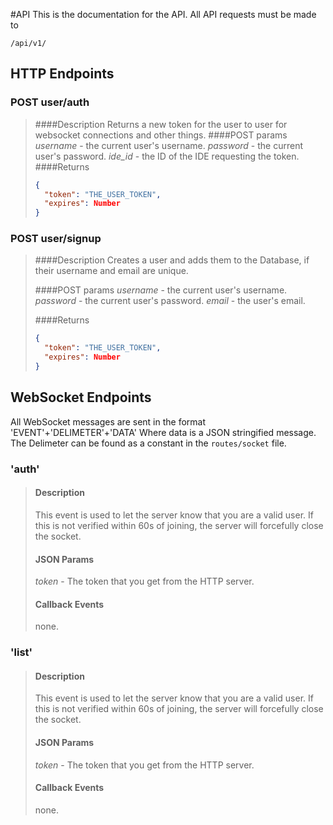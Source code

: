 #API
This is the documentation for the API. All API requests must be made to 
```http
/api/v1/
```

## HTTP Endpoints

### POST user/auth
> ####Description
> Returns a new token for the user to user for websocket connections and other things.
> ####POST params
> _username_ - the current user's username.
> _password_ - the current user's password.
> _ide_id_ - the ID of the IDE requesting the token.
> ####Returns
> ```json
> {
>   "token": "THE_USER_TOKEN",
>   "expires": Number
> }
> ```

### POST user/signup
> ####Description
> Creates a user and adds them to the Database, if their username and email are unique.
>
> ####POST params
> _username_ - the current user's username.
> _password_ - the current user's password.
> _email_ - the user's email.
>
> ####Returns
> ```json
> {
>   "token": "THE_USER_TOKEN",
>   "expires": Number
> }
> ```

## WebSocket Endpoints

All WebSocket messages are sent in the format 'EVENT'+'DELIMETER'+'DATA'
Where data is a JSON stringified message. The Delimeter can be found as a constant in the `routes/socket` file.


### 'auth'
> #### Description
> This event is used to let the server know that you are a valid user. If this is not verified within 60s of joining, the server will forcefully close the socket.
> #### JSON Params
> _token_ - The token that you get from the HTTP server.
> #### Callback Events
> none.

### 'list'
> #### Description
> This event is used to let the server know that you are a valid user. If this is not verified within 60s of joining, the server will forcefully close the socket.
> #### JSON Params
> _token_ - The token that you get from the HTTP server.
> #### Callback Events
> none.